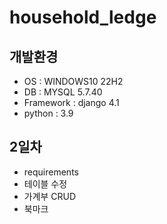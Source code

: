 # household_ledge
## 개발환경
- OS : WINDOWS10 22H2
- DB : MYSQL 5.7.40
- Framework : django 4.1
- python : 3.9

## 2일차
- requirements
- 테이블 수정
- 가계부 CRUD
- 북마크

